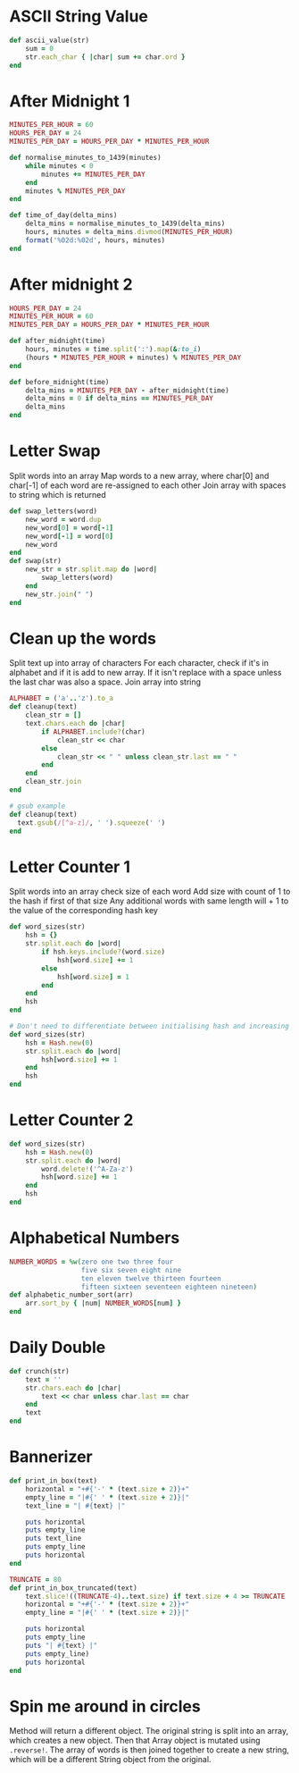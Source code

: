 # ASCII String Value
```ruby
def ascii_value(str)
    sum = 0
    str.each_char { |char| sum += char.ord }
end
```
# After Midnight 1
```ruby
MINUTES_PER_HOUR = 60
HOURS_PER_DAY = 24
MINUTES_PER_DAY = HOURS_PER_DAY * MINUTES_PER_HOUR

def normalise_minutes_to_1439(minutes)
    while minutes < 0
        minutes += MINUTES_PER_DAY
    end
    minutes % MINUTES_PER_DAY
end

def time_of_day(delta_mins)
    delta_mins = normalise_minutes_to_1439(delta_mins)
    hours, minutes = delta_mins.divmod(MINUTES_PER_HOUR)
    format('%02d:%02d', hours, minutes)
end
```

# After midnight 2
```ruby
HOURS_PER_DAY = 24
MINUTES_PER_HOUR = 60
MINUTES_PER_DAY = HOURS_PER_DAY * MINUTES_PER_HOUR

def after_midnight(time)
    hours, minutes = time.split(':').map(&:to_i)
    (hours * MINUTES_PER_HOUR + minutes) % MINUTES_PER_DAY
end

def before_midnight(time)
    delta_mins = MINUTES_PER_DAY - after_midnight(time)
    delta_mins = 0 if delta_mins == MINUTES_PER_DAY
    delta_mins
end
```

# Letter Swap
Split words into an array
Map words to a new array, where char[0] and char[-1] of each word are re-assigned to each other
Join array with spaces to string which is returned
```ruby
def swap_letters(word)
    new_word = word.dup
    new_word[0] = word[-1]
    new_word[-1] = word[0]
    new_word
end
def swap(str)
    new_str = str.split.map do |word|
        swap_letters(word)
    end
    new_str.join(" ")
end
```

# Clean up the words
Split text up into array of characters
For each character, check if it's in alphabet and if it is add to new array.
If it isn't replace with a space unless the last char was also a space.
Join array into string
```ruby
ALPHABET = ('a'..'z').to_a
def cleanup(text)
    clean_str = []
    text.chars.each do |char|
        if ALPHABET.include?(char)
            clean_str << char
        else
            clean_str << " " unless clean_str.last == " "
        end
    end
    clean_str.join
end

# gsub example
def cleanup(text)
  text.gsub(/[^a-z]/, ' ').squeeze(' ')
end
```

# Letter Counter 1
Split words into an array
check size of each word
Add size with count of 1 to the hash if first of that size
Any additional words with same length will + 1 to the value of the corresponding hash key

```ruby
def word_sizes(str)
    hsh = {}
    str.split.each do |word|
        if hsh.keys.include?(word.size)
            hsh[word.size] += 1
        else
            hsh[word.size] = 1
        end
    end
    hsh
end

# Don't need to differentiate between initialising hash and increasing it's value if use `hsh = Hash.new(0)` instead of `hsh = {}`. Using the default value form of initialising a hash, forces any references to non-existing keys to return 0 instead of nil
def word_sizes(str)
    hsh = Hash.new(0)
    str.split.each do |word|
        hsh[word.size] += 1
    end
    hsh
end
```

# Letter Counter 2
```ruby
def word_sizes(str)
    hsh = Hash.new(0)
    str.split.each do |word|
        word.delete!('^A-Za-z')
        hsh[word.size] += 1
    end
    hsh
end
```

# Alphabetical Numbers
```ruby
NUMBER_WORDS = %w(zero one two three four
                  five six seven eight nine
                  ten eleven twelve thirteen fourteen
                  fifteen sixteen seventeen eighteen nineteen)
def alphabetic_number_sort(arr)
    arr.sort_by { |num| NUMBER_WORDS[num] }
end
```

# Daily Double
```ruby
def crunch(str)
    text = ''
    str.chars.each do |char|
        text << char unless char.last == char
    end
    text
end
```

# Bannerizer
```ruby
def print_in_box(text)
	horizontal = "+#{'-' * (text.size + 2)}+"
	empty_line = "|#{' ' * (text.size + 2)}|"
	text_line = "| #{text} |"

	puts horizontal
	puts empty_line
	puts text_line
	puts empty_line
	puts horizontal
end

TRUNCATE = 80
def print_in_box_truncated(text)
    text.slice!((TRUNCATE-4)..text.size) if text.size + 4 >= TRUNCATE
	horizontal = "+#{'-' * (text.size + 2)}+"
	empty_line = "|#{' ' * (text.size + 2)}|"

	puts horizontal
	puts empty_line
	puts "| #{text} |"
	puts empty_line)
	puts horizontal
end
```

# Spin me around in circles
Method will return a different object.
The original string is split into an array, which creates a new object. Then that Array object is mutated using `.reverse!`. The array of words is then joined together to create a new string, which will be a different String object from the original.